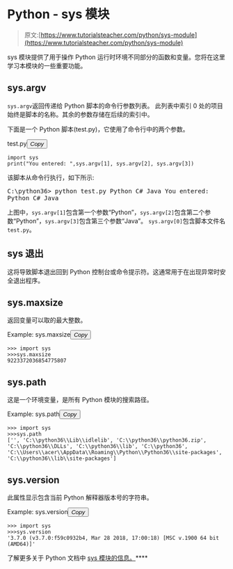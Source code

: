 # Python - sys 模块

> 原文:[https://www.tutorialsteacher.com/python/sys-module](https://www.tutorialsteacher.com/python/sys-module)

sys 模块提供了用于操作 Python 运行时环境不同部分的函数和变量。您将在这里学习本模块的一些重要功能。

## sys.argv

`sys.argv`返回传递给 Python 脚本的命令行参数列表。 此列表中索引 0 处的项目始终是脚本的名称。其余的参数存储在后续的索引中。

下面是一个 Python 脚本(test.py)，它使用了命令行中的两个参数。

test.py<button class="copy-btn pull-right" title="Copy example code">*Copy*</button> 

```
import sys
print("You entered: ",sys.argv[1], sys.argv[2], sys.argv[3]) 
```

该脚本从命令行执行，如下所示:

<samp>C:\python36> python test.py Python C# Java
You entered: Python C# Java</samp>

上图中，`sys.argv[1]`包含第一个参数“Python”，`sys.argv[2]`包含第二个参数“Python”，`sys.argv[3]`包含第三个参数“Java”。 `sys.argv[0]`包含脚本文件名`test.py`。

## sys 退出

这将导致脚本退出回到 Python 控制台或命令提示符。这通常用于在出现异常时安全退出程序。

## sys.maxsize

返回变量可以取的最大整数。

Example: sys.maxsize<button class="copy-btn pull-right" title="Copy example code">*Copy*</button> 

```
>>> import sys
>>>sys.maxsize
9223372036854775807 
```

## sys.path

这是一个环境变量，是所有 Python 模块的搜索路径。

Example: sys.path<button class="copy-btn pull-right" title="Copy example code">*Copy*</button> 

```
>>> import sys
>>>sys.path
['', 'C:\\python36\\Lib\\idlelib', 'C:\\python36\\python36.zip', 
'C:\\python36\\DLLs', 'C:\\python36\\lib', 'C:\\python36',
'C:\\Users\\acer\\AppData\\Roaming\\Python\\Python36\\site-packages', 
'C:\\python36\\lib\\site-packages'] 
```

## sys.version

此属性显示包含当前 Python 解释器版本号的字符串。

Example: sys.version<button class="copy-btn pull-right" title="Copy example code">*Copy*</button> 

```
>>> import sys
>>>sys.version
'3.7.0 (v3.7.0:f59c0932b4, Mar 28 2018, 17:00:18) [MSC v.1900 64 bit (AMD64)]' 
```

了解更多关于 Python 文档中 [sys 模块的信息。](https://docs.python.org/3/library/sys.html)****